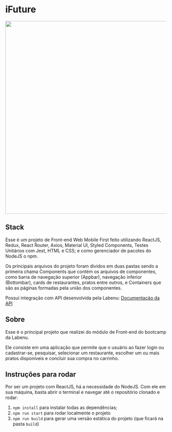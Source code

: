 # iFuture

<p align="center">
  <img  height='600' src='https://user-images.githubusercontent.com/45580434/79641732-bd917180-816f-11ea-810b-59ee03a3367b.gif'>
</p>

## Stack

Esse é um projeto de Front-end Web Mobile First feito utilizando ReactJS, Redux, React Router, Axios, Material UI, Styled Components, Testes Unitários com Jest, HTML e CSS; e como gerenciador de pacotes do NodeJS o npm.

Os principais arquivos do projeto foram dividos em duas pastas sendo a primeira chama Components que contém os arquivos de componentes, como barra de navegação superior (Appbar), navegação inferior (Bottombar), cards de restaurantes, pratos entre outros, e Containers que são as páginas formadas pela união dos componentes.

Possuí integração com API desenvolvida pela Labenu: [Documentação da API](https://documenter.getpostman.com/view/7549981/SWTEdGtT?version=latest)

## Sobre

Esse é o principal projeto que realizei do módulo de Front-end do bootcamp da Labenu.

Ele consiste em uma aplicação que permite que o usuário ao fazer login ou cadastrar-se, pesquisar, selecionar um restaurante, escolher um ou mais pratos disponíveis e concluir sua compra no carrinho.

## Instruções para rodar
Por ser um projeto com ReactJS, há a necessidade do NodeJS. Com ele em sua máquina, basta abrir o terminal e navegar até o repositório clonado e rodar:

1. `npm install` para instalar todas as dependências;
1. `npm run start` para rodar localmente o projeto
1. `npm run build` para gerar uma versão estática do projeto 
(que ficará na pasta `build`)

